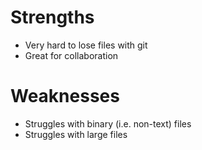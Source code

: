 # Strengths
- Very hard to lose files with git
- Great for collaboration

# Weaknesses
- Struggles with binary (i.e. non-text) files
- Struggles with large files